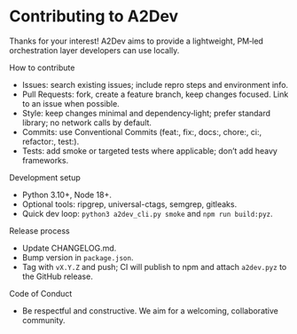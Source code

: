 # Contributing to A2Dev

Thanks for your interest! A2Dev aims to provide a lightweight, PM‑led orchestration layer developers can use locally.

How to contribute
- Issues: search existing issues; include repro steps and environment info.
- Pull Requests: fork, create a feature branch, keep changes focused. Link to an issue when possible.
- Style: keep changes minimal and dependency‑light; prefer standard library; no network calls by default.
- Commits: use Conventional Commits (feat:, fix:, docs:, chore:, ci:, refactor:, test:).
- Tests: add smoke or targeted tests where applicable; don’t add heavy frameworks.

Development setup
- Python 3.10+, Node 18+.
- Optional tools: ripgrep, universal-ctags, semgrep, gitleaks.
- Quick dev loop: `python3 a2dev_cli.py smoke` and `npm run build:pyz`.

Release process
- Update CHANGELOG.md.
- Bump version in `package.json`.
- Tag with `vX.Y.Z` and push; CI will publish to npm and attach `a2dev.pyz` to the GitHub release.

Code of Conduct
- Be respectful and constructive. We aim for a welcoming, collaborative community.
